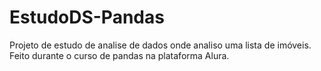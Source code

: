 # EstudoDS-Pandas
Projeto de estudo de analise de dados onde analiso uma lista de imóveis. Feito durante o curso de pandas na plataforma Alura.
